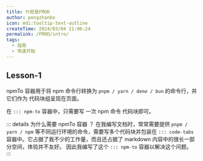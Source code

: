 ```yaml
---
title: 什麽是FMOD
author: pengzhanbo
icon: mdi:tooltip-text-outline
createTime: 2024/03/04 11:06:24
permalink: /FMOD/intro/
tags:
  - 指南
  - 快速开始
---
```


## Lesson-1

npmTo 容器用于将 npm 命令行转换为 `pnpm / yarn / deno / bun` 的命令行，并它们作为 代码块组呈现在页面。

在 `::: npm-to` 容器中，只需要写 一次 npm 命令 代码块即可。

::: details 为什么需要 npmTo 容器 ？
在我编写文档时，常常需要提供 `pnpm / yarn / npm` 等不同运行环境的命令，需要写多个代码块并包装在 `::: code-tabs`
容器中。它占据了我不少的工作量，而且还占据了 markdown 内容中的很长一部分空间，体验并不友好。
因此我编写了这个 `::: npm-to` 容器以解决这个问题。
:::